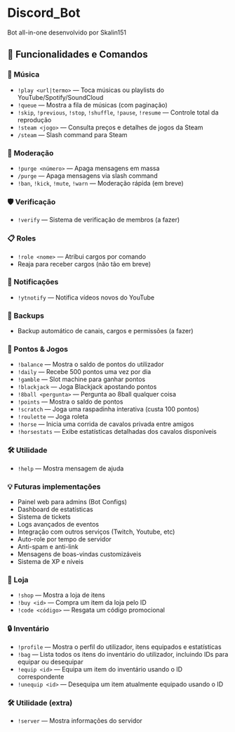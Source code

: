 
# Discord_Bot
Bot all-in-one desenvolvido por Skalin151

## 🎯 Funcionalidades e Comandos

### 🎵 Música
- `!play <url|termo>` — Toca músicas ou playlists do YouTube/Spotify/SoundCloud
- `!queue` — Mostra a fila de músicas (com paginação)
- `!skip`, `!previous`, `!stop`, `!shuffle`, `!pause`, `!resume` — Controle total da reprodução
- `!steam <jogo>` — Consulta preços e detalhes de jogos da Steam
- `/steam` — Slash command para Steam

### 🧹 Moderação
- `!purge <número>` — Apaga mensagens em massa
- `/purge` — Apaga mensagens via slash command
- `!ban`, `!kick`, `!mute`, `!warn` — Moderação rápida (em breve)

### 🛡️ Verificação
- `!verify` — Sistema de verificação de membros (a fazer)

### 📋 Roles
- `!role <nome>` — Atribui cargos por comando
- Reaja para receber cargos (não tão em breve)

### 🔔 Notificações
- `!ytnotify` — Notifica vídeos novos do YouTube

### 💾 Backups
- Backup automático de canais, cargos e permissões (a fazer)


### 💸 Pontos & Jogos
- `!balance` — Mostra o saldo de pontos do utilizador
- `!daily` — Recebe 500 pontos uma vez por dia
- `!gamble` — Slot machine para ganhar pontos
- `!blackjack` — Joga Blackjack apostando pontos
- `!8ball <pergunta>` — Pergunta ao 8ball qualquer coisa
- `!points` — Mostra o saldo de pontos
- `!scratch` — Joga uma raspadinha interativa (custa 100 pontos)
- `!roulette` — Joga roleta
- `!horse` — Inicia uma corrida de cavalos privada entre amigos
- `!horsestats` — Exibe estatísticas detalhadas dos cavalos disponíveis

### 🛠️ Utilidade
- `!help` — Mostra mensagem de ajuda

### 💡 Futuras implementações
- Painel web para admins (Bot Configs)
- Dashboard de estatísticas
- Sistema de tickets
- Logs avançados de eventos
- Integração com outros serviços (Twitch, Youtube, etc)
- Auto-role por tempo de servidor
- Anti-spam e anti-link
- Mensagens de boas-vindas customizáveis
- Sistema de XP e níveis


### 🛒 Loja
- `!shop` — Mostra a loja de itens
- `!buy <id>` — Compra um item da loja pelo ID
- `!code <código>` — Resgata um código promocional


### 🔒 Inventário
- `!profile` — Mostra o perfil do utilizador, itens equipados e estatísticas
- `!bag` — Lista todos os itens do inventário do utilizador, incluindo IDs para equipar ou desequipar
- `!equip <id>` — Equipa um item do inventário usando o ID correspondente
- `!unequip <id>` — Desequipa um item atualmente equipado usando o ID


### 🛠️ Utilidade (extra)
- `!server` — Mostra informações do servidor


